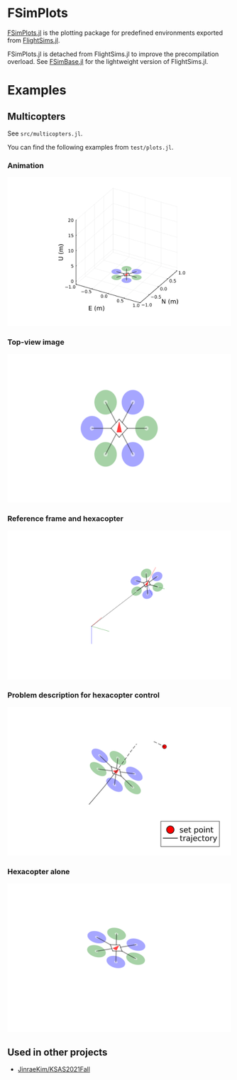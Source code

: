 # FSimPlots
[FSimPlots.jl](https://github.com/JinraeKim/FSimPlots.jl) is
the plotting package for predefined environments exported from [FlightSims.jl](https://github.com/JinraeKim/FlightSims.jl).

FSimPlots.jl is detached from FlightSims.jl to improve the precompilation overload.
See [FSimBase.jl](https://github.com/JinraeKim/FSimBase.jl) for the lightweight version of FlightSims.jl.

# Examples
## Multicopters
See `src/multicopters.jl`.

You can find the following examples from `test/plots.jl`.
### Animation
![Alt Text](./figures/anim.gif)

### Top-view image
![ex_screenshot](./figures/topview.png)

### Reference frame and hexacopter
![ex_screenshot](./figures/hexacopter_description.png)

### Problem description for hexacopter control
![ex_screenshot](./figures/prob_description.png)

### Hexacopter alone
![ex_screenshot](./figures/hexacopter_alone.png)


## Used in other projects
- [JinraeKim/KSAS2021Fall](https://github.com/JinraeKim/KSAS2021Fall)
